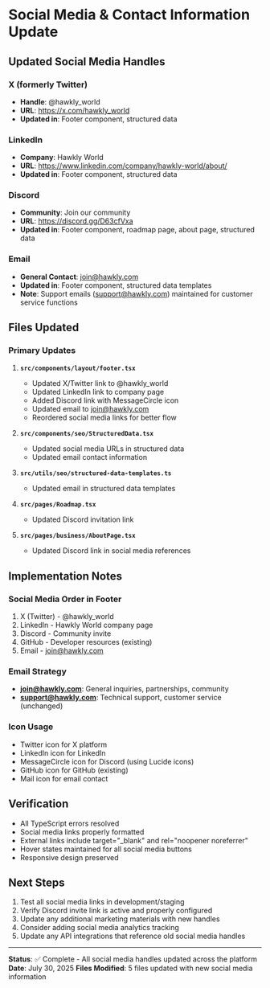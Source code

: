# Social Media & Contact Information Update

## Updated Social Media Handles

### X (formerly Twitter)
- **Handle**: @hawkly_world
- **URL**: https://x.com/hawkly_world
- **Updated in**: Footer component, structured data

### LinkedIn
- **Company**: Hawkly World
- **URL**: https://www.linkedin.com/company/hawkly-world/about/
- **Updated in**: Footer component, structured data

### Discord
- **Community**: Join our community
- **URL**: https://discord.gg/D63cfVxa
- **Updated in**: Footer component, roadmap page, about page, structured data

### Email
- **General Contact**: join@hawkly.com
- **Updated in**: Footer component, structured data templates
- **Note**: Support emails (support@hawkly.com) maintained for customer service functions

## Files Updated

### Primary Updates
1. **`src/components/layout/footer.tsx`**
   - Updated X/Twitter link to @hawkly_world
   - Updated LinkedIn link to company page
   - Added Discord link with MessageCircle icon
   - Updated email to join@hawkly.com
   - Reordered social media links for better flow

2. **`src/components/seo/StructuredData.tsx`**
   - Updated social media URLs in structured data
   - Updated email contact information

3. **`src/utils/seo/structured-data-templates.ts`**
   - Updated email in structured data templates

4. **`src/pages/Roadmap.tsx`**
   - Updated Discord invitation link

5. **`src/pages/business/AboutPage.tsx`**
   - Updated Discord link in social media references

## Implementation Notes

### Social Media Order in Footer
1. X (Twitter) - @hawkly_world
2. LinkedIn - Hawkly World company page
3. Discord - Community invite
4. GitHub - Developer resources (existing)
5. Email - join@hawkly.com

### Email Strategy
- **join@hawkly.com**: General inquiries, partnerships, community
- **support@hawkly.com**: Technical support, customer service (unchanged)

### Icon Usage
- Twitter icon for X platform
- LinkedIn icon for LinkedIn
- MessageCircle icon for Discord (using Lucide icons)
- GitHub icon for GitHub (existing)
- Mail icon for email contact

## Verification
- All TypeScript errors resolved
- Social media links properly formatted
- External links include target="_blank" and rel="noopener noreferrer"
- Hover states maintained for all social media buttons
- Responsive design preserved

## Next Steps
1. Test all social media links in development/staging
2. Verify Discord invite link is active and properly configured
3. Update any additional marketing materials with new handles
4. Consider adding social media analytics tracking
5. Update any API integrations that reference old social media handles

---

**Status**: ✅ Complete - All social media handles updated across the platform
**Date**: July 30, 2025
**Files Modified**: 5 files updated with new social media information
